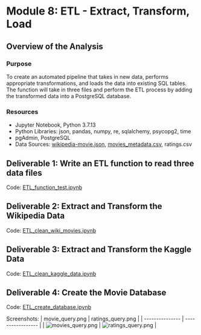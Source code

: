 #  Module 8: ETL - Extract, Transform, Load

## Overview of the Analysis

### Purpose
To create an automated pipeline that takes in new data, performs appropriate transformations, and loads the data into existing SQL tables. The function will take in three files and perform the ETL process by adding the transformed data into a PostgreSQL database. 

### Resources
* Jupyter Notebook, Python 3.7.13
* Python Libraries: json, pandas, numpy, re, sqlalchemy, psycopg2, time
* pgAdmin, PostgreSQL
* Data Sources: [wikipedia-movie.json](https://github.com/daniel-sh-au/UofT_DataBC_Module08_Movies-ETL/blob/main/Resources/wikipedia-movies.json), [movies_metadata.csv](https://github.com/daniel-sh-au/UofT_DataBC_Module08_Movies-ETL/blob/main/Resources/movies_metadata.csv), ratings.csv

## Deliverable 1: Write an ETL function to read three data files
Code: [ETL_function_test.ipynb](https://github.com/daniel-sh-au/UofT_DataBC_Module08_Movies-ETL/blob/main/ETL_function_test.ipynb)

## Deliverable 2: Extract and Transform the Wikipedia Data
Code: [ETL_clean_wiki_movies.ipynb](https://github.com/daniel-sh-au/UofT_DataBC_Module08_Movies-ETL/blob/main/ETL_clean_wiki_movies.ipynb)

## Deliverable 3: Extract and Transform the Kaggle Data
Code: [ETL_clean_kaggle_data.ipynb](https://github.com/daniel-sh-au/UofT_DataBC_Module08_Movies-ETL/blob/main/ETL_clean_kaggle_data.ipynb)

## Deliverable 4: Create the Movie Database
Code: [ETL_create_database.ipynb](https://github.com/daniel-sh-au/UofT_DataBC_Module08_Movies-ETL/blob/main/ETL_create_database.ipynb)

Screenshots: 
| movie_query.png | ratings_query.png |
| --------------- | ----------------- |
| ![movies_query.png](https://github.com/daniel-sh-au/UofT_DataBC_Module08_Movies-ETL/blob/main/Resources/movies_query.png) | ![ratings_query.png](https://github.com/daniel-sh-au/UofT_DataBC_Module08_Movies-ETL/blob/main/Resources/ratings_query.png) |
